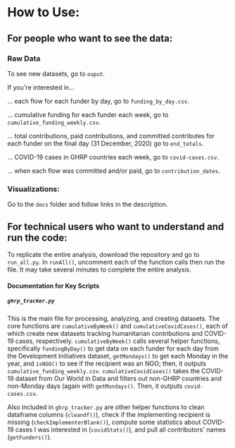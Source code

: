 # How to Use:

## For people who want to see the data:

### Raw Data

To see new datasets, go to `ouput`. 

If you're interested in...

... each flow for each funder by day, go to `funding_by_day.csv`.

... cumulative funding for each funder each week, go to `cumulative_funding_weekly.csv`.

... total contributions, paid contributions, and committed contributes for each funder on the final day (31 December, 2020) go to `end_totals`.

... COVID-19 cases in GHRP countries each week, go to `covid-cases.csv`.

... when each flow was committed and/or paid, go to `contribution_dates`.

### Visualizations:

Go to the `docs` folder and follow links in the description.

## For technical users who want to understand and run the code:

To replicate the entire analysis, download the repository and go to `run_all.py`. In `runAll()`, uncomment each of the function calls then run the file. It may take several minutes to complete the entire analysis.

#### Documentation for Key Scripts

##### `ghrp_tracker.py`

This is the main file for processing, analyzing, and creating datasets. The core functions are `cumulativeByWeek()` and `cumulativeCovidCases()`, each of which create new datasets tracking humanitarian contributions and COVID-19 cases, respectively. `cumulativeByWeek()` calls several helper functions, specifically `fundingByDay()` to get data on each funder for each day from the Development Initiatives dataset, `getMondays()` to get each Monday in the year, and `isNGO()` to see if the recipient was an NGO; then, it outputs `cumulative_funding_weekly.csv`. `cumulativeCovidCases()` takes the COVID-19 dataset from Our World in Data and filters out non-GHRP countries and non-Monday days (again with `getMondays()`. Then, it outputs `covid-cases.csv`.

Also included in `ghrp_tracker.py` are other helper functions to clean dataframe columns (`cleandf()`), check if the implementing recipient is missing (`checkImplementerBlank()`), compute some statistics about COVID-19 cases I was interested in (`covidStats()`), and pull all contributors' names (`getFunders()`).
